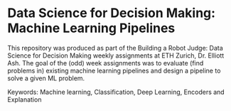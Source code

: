 # Data Science for Decision Making: Machine Learning Pipelines

This repository was produced as part of the Building a Robot Judge: Data Science for Decision Making weekly assignments at ETH Zurich, Dr. Elliott Ash. The goal of the (odd) week assignments was to evaluate (find problems in) existing machine learning pipelines and design a pipeline to solve a given ML problem.

Keywords: Machine learning, Classification, Deep Learning, Encoders and Explanation
